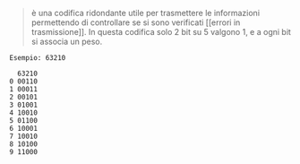 >è una codifica ridondante utile per trasmettere le informazioni permettendo di controllare se si sono verificati [[errori in trasmissione]]. In questa codifica solo 2 bit su 5 valgono 1, e a ogni bit si associa un peso.

```
Esempio: 63210

  63210
0 00110
1 00011
2 00101
3 01001
4 10010
5 01100
6 10001
7 10010
8 10100
9 11000
```

